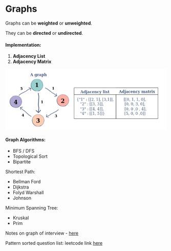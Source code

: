 # Graphs

Graphs can be **weighted** or **unweighted**.&#x20;

They can be **directed** or **undirected**.

#### Implementation:

1. **Adjacency List**
2. **Adjacency Matrix**

![](<../../.gitbook/assets/image (2) (1).png>)

#### Graph Algorithms:

* BFS / DFS
* Topological Sort
* Bipartite

Shortest Path:

* Bellman Ford
* Dijkstra
* Folyd Warshall
* Johnson

Minimum Spanning Tree:

* Kruskal
* Prim

Notes on graph of interview - [here](https://leetcode.com/discuss/general-discussion/1122034/important-graph-algorithm-notes-for-interview)

Pattern sorted question list: leetcode link [here](https://leetcode.com/discuss/general-discussion/655708/Graph-For-Beginners-Problems-or-Pattern-or-Sample-Solutions)
